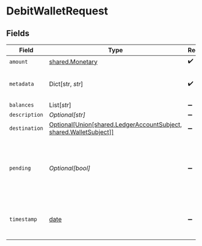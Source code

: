 # DebitWalletRequest


## Fields

| Field                                                                                                | Type                                                                                                 | Required                                                                                             | Description                                                                                          |
| ---------------------------------------------------------------------------------------------------- | ---------------------------------------------------------------------------------------------------- | ---------------------------------------------------------------------------------------------------- | ---------------------------------------------------------------------------------------------------- |
| `amount`                                                                                             | [shared.Monetary](../../models/shared/monetary.md)                                                   | :heavy_check_mark:                                                                                   | N/A                                                                                                  |
| `metadata`                                                                                           | Dict[str, *str*]                                                                                     | :heavy_check_mark:                                                                                   | Metadata associated with the wallet.                                                                 |
| `balances`                                                                                           | List[*str*]                                                                                          | :heavy_minus_sign:                                                                                   | N/A                                                                                                  |
| `description`                                                                                        | *Optional[str]*                                                                                      | :heavy_minus_sign:                                                                                   | N/A                                                                                                  |
| `destination`                                                                                        | [Optional[Union[shared.LedgerAccountSubject, shared.WalletSubject]]](../../models/shared/subject.md) | :heavy_minus_sign:                                                                                   | N/A                                                                                                  |
| `pending`                                                                                            | *Optional[bool]*                                                                                     | :heavy_minus_sign:                                                                                   | Set to true to create a pending hold. If false, the wallet will be debited immediately.              |
| `timestamp`                                                                                          | [date](https://docs.python.org/3/library/datetime.html#date-objects)                                 | :heavy_minus_sign:                                                                                   | cannot be used in conjunction with `pending` property                                                |